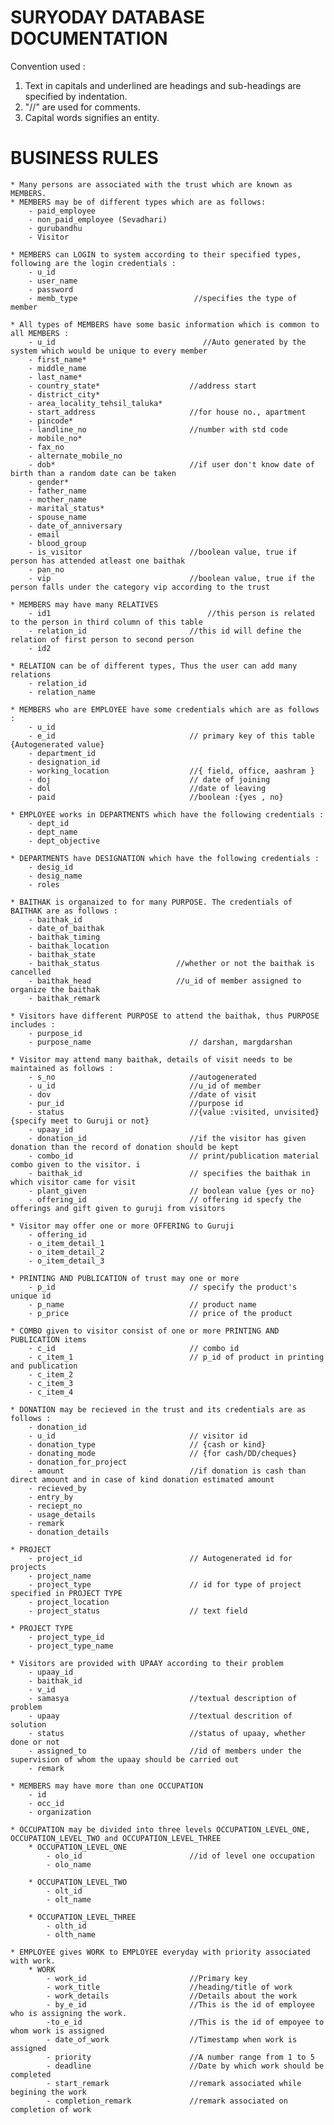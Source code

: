 
SURYODAY DATABASE DOCUMENTATION
================================

Convention used :
1. Text in capitals and underlined are headings and sub-headings are specified by indentation.
2. "//" are used for comments.
3. Capital words signifies an entity.


BUSINESS RULES
==============
	* Many persons are associated with the trust which are known as MEMBERS.
	* MEMBERS may be of different types which are as follows:
		- paid_employee
		- non_paid_employee (Sevadhari)
		- gurubandhu
		- Visitor

	* MEMBERS can LOGIN to system according to their specified types, following are the login credentials :
		- u_id
		- user_name
		- password
		- memb_type                          //specifies the type of member

	* All types of MEMBERS have some basic information which is common to all MEMBERS :
		- u_id                                 //Auto generated by the system which would be unique to every member
		- first_name*
		- middle_name
		- last_name*
		- country_state*                   	//address start
		- district_city*
		- area_locality_tehsil_taluka*
		- start_address                     //for house no., apartment
		- pincode*							
		- landline_no    					//number with std code  
		- mobile_no*                         
		- fax_no
		- alternate_mobile_no
		- dob*                              //if user don't know date of birth than a random date can be taken
		- gender*
		- father_name
		- mother_name
		- marital_status*
		- spouse_name
		- date_of_anniversary
		- email
		- blood_group
		- is_visitor                        //boolean value, true if person has attended atleast one baithak
		- pan_no							
		- vip                               //boolean value, true if the person falls under the category vip according to the trust

	* MEMBERS may have many RELATIVES
		- id1                   				//this person is related to the person in third column of this table             
		- relation_id						//this id will define the relation of first person to second person
		- id2		

	* RELATION can be of different types, Thus the user can add many relations
		- relation_id
		- relation_name						

	* MEMBERS who are EMPLOYEE have some credentials which are as follows :
		- u_id
		- e_id								// primary key of this table {Autogenerated value}
		- department_id
		- designation_id
		- working_location 					//{ field, office, aashram }
		- doj								// date of joining
		- dol								//date of leaving
		- paid								//boolean :{yes , no}

	* EMPLOYEE works in DEPARTMENTS which have the following credentials :
		- dept_id
		- dept_name
		- dept_objective	

	* DEPARTMENTS have DESIGNATION which have the following credentials :
		- desig_id
		- desig_name
		- roles

	* BAITHAK is organaized to for many PURPOSE. The credentials of BAITHAK are as follows :
		- baithak_id
		- date_of_baithak
		- baithak_timing
		- baithak_location
		- baithak_state
		- baithak_status                 //whether or not the baithak is cancelled
		- baithak_head					 //u_id of member assigned to organize the baithak
		- baithak_remark                  

	* Visitors have different PURPOSE to attend the baithak, thus PURPOSE includes :
		- purpose_id
		- purpose_name	                    // darshan, margdarshan

	* Visitor may attend many baithak, details of visit needs to be maintained as follows :
		- s_no								//autogenerated
		- u_id 			    				//u_id of member 
		- dov               				//date of visit
		- pur_id            				//purpose id
		- status 	        				//{value :visited, unvisited}{specify meet to Guruji or not}
		- upaay_id          
		- donation_id      					//if the visitor has given donation than the record of donation should be kept
		- combo_id           				// print/publication material combo given to the visitor. i
		- baithak_id						// specifies the baithak in which visitor came for visit
		- plant_given                       // boolean value {yes or no}
		- offering_id						// offering id specfy the offerings and gift given to guruji from visitors

	* Visitor may offer one or more OFFERING to Guruji
		- offering_id
		- o_item_detail_1
		- o_item_detail_2
		- o_item_detail_3

	* PRINTING AND PUBLICATION of trust may one or more
		- p_id 								// specify the product's unique id
		- p_name                            // product name 
		- p_price							// price of the product

	* COMBO given to visitor consist of one or more PRINTING AND PUBLICATION items
		- c_id 								// combo id
		- c_item_1                          // p_id of product in printing and publication
		- c_item_2
		- c_item_3
		- c_item_4 

	* DONATION may be recieved in the trust and its credentials are as follows :
		- donation_id
		- u_id 			                    // visitor id
		- donation_type                     // {cash or kind}
		- donating_mode                     // {for cash/DD/cheques}
		- donation_for_project
		- amount                            //if donation is cash than direct amount and in case of kind donation estimated amount
		- recieved_by
		- entry_by
		- reciept_no
		- usage_details
		- remark
		- donation_details

	* PROJECT 
		- project_id 						// Autogenerated id for projects 
		- project_name
		- project_type 						// id for type of project specified in PROJECT TYPE
		- project_location
		- project_status					// text field

	* PROJECT TYPE
		- project_type_id
		- project_type_name

	* Visitors are provided with UPAAY according to their problem
		- upaay_id
		- baithak_id
		- v_id
		- samasya                           //textual description of problem
		- upaay                             //textual descrition of solution
		- status                            //status of upaay, whether done or not
		- assigned_to                       //id of members under the supervision of whom the upaay should be carried out
		- remark

	* MEMBERS may have more than one OCCUPATION 
		- id
		- occ_id
		- organization

	* OCCUPATION may be divided into three levels OCCUPATION_LEVEL_ONE, OCCUPATION_LEVEL_TWO and OCCUPATION_LEVEL_THREE
		* OCCUPATION_LEVEL_ONE
			- olo_id                        //id of level one occupation
			- olo_name

		* OCCUPATION_LEVEL_TWO
			- olt_id
			- olt_name

		* OCCUPATION_LEVEL_THREE
			- olth_id
			- olth_name

	* EMPLOYEE gives WORK to EMPLOYEE everyday with priority associated with work.
		* WORK
			- work_id 						//Primary key
			- work_title					//heading/title of work 
			- work_details					//Details about the work
			- by_e_id						//This is the id of employee who is assigning the work.
			-to_e_id                        //This is the id of empoyee to whom work is assigned
			- date_of_work                  //Timestamp when work is assigned
			- priority						//A number range from 1 to 5
			- deadline						//Date by which work should be completed
			- start_remark  				//remark associated while begining the work
			- completion_remark				//remark associated on completion of work
			


